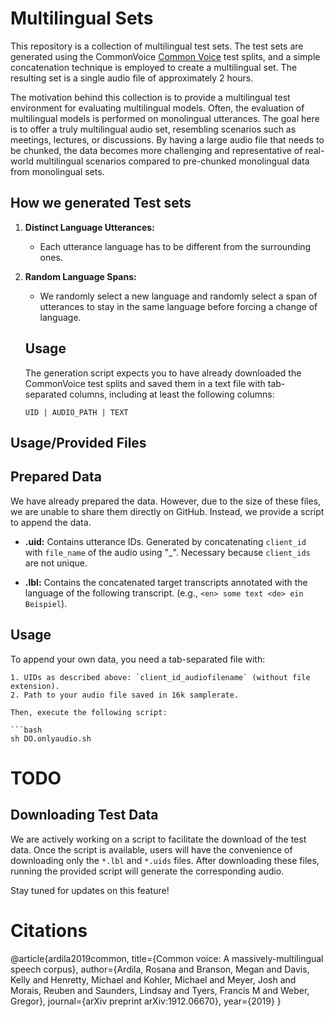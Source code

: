 # Multilingual Sets

This repository is a collection of multilingual test sets. The test sets are generated using the CommonVoice [Common Voice](https://arxiv.org/pdf/1912.06670.pdf) test splits, and a simple concatenation technique is employed to create a multilingual set. The resulting set is a single audio file of approximately 2 hours.

The motivation behind this collection is to provide a multilingual test environment for evaluating multilingual models. Often, the evaluation of multilingual models is performed on monolingual utterances. The goal here is to offer a truly multilingual audio set, resembling scenarios such as meetings, lectures, or discussions. By having a large audio file that needs to be chunked, the data becomes more challenging and representative of real-world multilingual scenarios compared to pre-chunked monolingual data from monolingual sets.

## How we generated Test sets

1. **Distinct Language Utterances:**
   - Each utterance language has to be different from the surrounding ones.

2. **Random Language Spans:**
      - We randomly select a new language and randomly select a span of utterances to stay in the same language before forcing a change of language.

    ## Usage

      The generation script expects you to have already downloaded the CommonVoice test splits and saved them in a text file with tab-separated columns, including at least the following columns:

      ```plaintext
      UID | AUDIO_PATH | TEXT

## Usage/Provided Files

  ## Prepared Data

  We have already prepared the data. However, due to the size of these files, we are unable to share them directly on GitHub. Instead, we provide a script to append the data.

  - **.uid:**
    Contains utterance IDs. Generated by concatenating `client_id` with `file_name` of the audio using "_". Necessary because `client_ids` are not unique.

  - **.lbl:**
    Contains the concatenated target transcripts annotated with the language of the following transcript. (e.g., `<en> some text <de> ein Beispiel`).


  ## Usage

  To append your own data, you need a tab-separated file with:

    1. UIDs as described above: `client_id_audiofilename` (without file extension).
    2. Path to your audio file saved in 16k samplerate.

    Then, execute the following script:

    ```bash
    sh DO.onlyaudio.sh



# TODO

## Downloading Test Data

We are actively working on a script to facilitate the download of the test data. Once the script is available, users will have the convenience of downloading only the `*.lbl` and `*.uids` files. After downloading these files, running the provided script will generate the corresponding audio.

Stay tuned for updates on this feature!


# Citations

@article{ardila2019common,
  title={Common voice: A massively-multilingual speech corpus},
    author={Ardila, Rosana and Branson, Megan and Davis, Kelly and Henretty, Michael and Kohler, Michael and Meyer, Josh and Morais, Reuben and Saunders, Lindsay and Tyers, Francis M and Weber, Gregor},
      journal={arXiv preprint arXiv:1912.06670},
        year={2019}
        }
